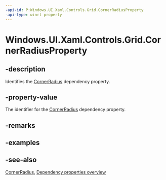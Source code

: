 ```yaml
---
-api-id: P:Windows.UI.Xaml.Controls.Grid.CornerRadiusProperty
-api-type: winrt property
---
```


<!-- Property syntax
public Windows.UI.Xaml.DependencyProperty CornerRadiusProperty { get; }
-->

# Windows.UI.Xaml.Controls.Grid.CornerRadiusProperty

## -description
Identifies the [CornerRadius](grid_cornerradius.md) dependency property.



## -property-value
The identifier for the [CornerRadius](grid_cornerradius.md) dependency property.

## -remarks

## -examples

## -see-also
[CornerRadius](grid_cornerradius.md), [Dependency properties overview](/windows/uwp/xaml-platform/dependency-properties-overview)
